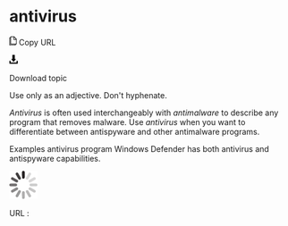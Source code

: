 # antivirus

![Copy URL](media/antivirus/Copy.png)
Copy URL

![Download](media/antivirus/Download.png)

Download topic

Use only as an adjective. Don't hyphenate. 

*Antivirus* is often used interchangeably with *antimalware* to describe any program that removes malware. Use *antivirus* when you want to differentiate between antispyware and other antimalware programs.

Examples
antivirus program
Windows Defender has both antivirus and antispyware capabilities. 

![In progress](media/antivirus/activity-large.gif)

URL :
